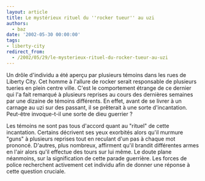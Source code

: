 ```yaml
---
layout: article
title: Le mystérieux rituel du ''rocker tueur'' au uzi
authors:
  - baz
date: '2002-05-30 00:00:00'
tags:
- liberty-city
redirect_from:
  - /2002/05/29/le-mysterieux-rituel-du-rocker-tueur-au-uzi
---
```


Un drôle d'individu a été aperçu par plusieurs témoins dans les rues de Liberty City. Cet homme à l'allure de rocker serait responsable de plusieurs tueries en plein centre ville. C'est le comportement étrange de ce dernier qui l'a fait remarqué à plusieurs reprises au cours des dernières semaines par une dizaine de témoins différents. En effet, avant de se livrer à un carnage au uzi sur des passant, il se prêterait à une sorte d'incantation. Peut-être invoque-t-il une sorte de dieu guerrier ?

Les témoins ne sont pas tous d'accord quant au "rituel" de cette incantation. Certains décrivent ses yeux exorbités alors qu'il murmure "guns" à plusieurs reprises tout en reculant d'un pas à chaque mot prononcé. D'autres, plus nombreux, affirment qu'il brandit différentes armes en l'air alors qu'il effectue des tours sur lui même. Le doute plane néanmoins, sur la signification de cette parade guerrière. Les forces de police recherchent activement cet individu afin de donner une réponse à cette question cruciale.